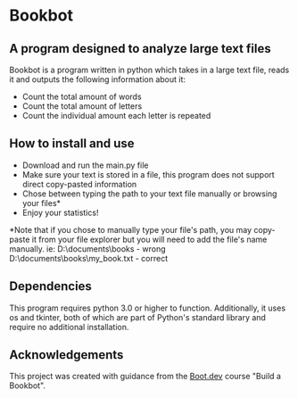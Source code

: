 # Bookbot

## A program designed to analyze large text files

Bookbot is a program written in python which takes in a large text file, reads it and outputs the following information about it:

* Count the total amount of words
* Count the total amount of letters
* Count the individual amount each letter is repeated

## How to install and use

* Download and run the main.py file
* Make sure your text is stored in a file, this program does not support direct copy-pasted information
* Chose between typing the path to your text file manually or browsing your files*
* Enjoy your statistics!

*Note that if you chose to manually type your file's path, you may copy-paste it from your file explorer but you will need to add the file's name manually.
ie: D:\documents\books - wrong
    D:\documents\books\my_book.txt - correct

## Dependencies

This program requires python 3.0 or higher to function. Additionally, it uses os and tkinter, both of which are part of Python's standard library and require no additional installation.

## Acknowledgements

This project was created with guidance from the [Boot.dev](https://www.boot.dev/tracks/backend) course "Build a Bookbot".